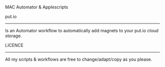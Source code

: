 MAC Automator & Applescripts

put.io
******
Is an Automator workflow to automatically add magnets to your put.io cloud storage.



LICENCE
*******
All my scripts & workflows are free to change/adapt/copy as you please.

 
